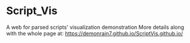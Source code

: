 # Script_Vis
A web for parsed scripts' visualization demonstration
More details along with the whole page at: https://demonrain7.github.io/ScriptVis.github.io/
